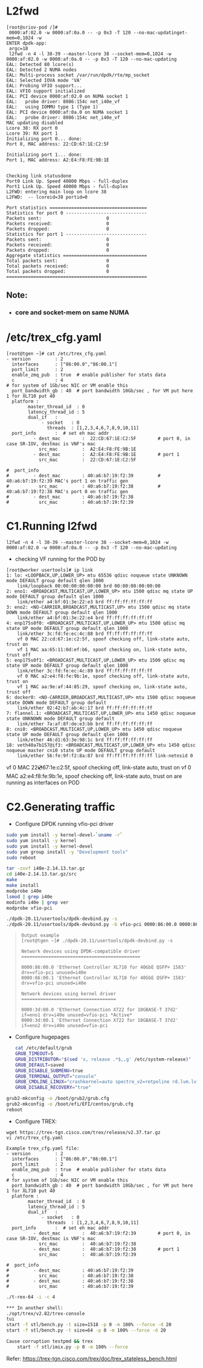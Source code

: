 # L2fwd

```
[root@sriov-pod /]#
 0000:af:02.0 -w 0000:af:0a.0 -- -p 0x3 -T 120 --no-mac-updatinget-mem=0,1024 -w
ENTER dpdk-app:
 argc=18
 l2fwd -n 4 -l 38-39 --master-lcore 38 --socket-mem=0,1024 -w 0000:af:02.0 -w 0000:af:0a.0 -- -p 0x3 -T 120 --no-mac-updating
EAL: Detected 80 lcore(s)
EAL: Detected 2 NUMA nodes
EAL: Multi-process socket /var/run/dpdk/rte/mp_socket
EAL: Selected IOVA mode 'VA'
EAL: Probing VFIO support...
EAL: VFIO support initialized
EAL: PCI device 0000:af:02.0 on NUMA socket 1
EAL:   probe driver: 8086:154c net_i40e_vf
EAL:   using IOMMU type 1 (Type 1)
EAL: PCI device 0000:af:0a.0 on NUMA socket 1
EAL:   probe driver: 8086:154c net_i40e_vf
MAC updating disabled
Lcore 38: RX port 0
Lcore 39: RX port 1
Initializing port 0... done:
Port 0, MAC address: 22:CD:67:1E:C2:5F

Initializing port 1... done:
Port 1, MAC address: A2:E4:F8:FE:9B:1E


Checking link statusdone
Port0 Link Up. Speed 40000 Mbps - full-duplex
Port1 Link Up. Speed 40000 Mbps - full-duplex
L2FWD: entering main loop on lcore 38
L2FWD:  -- lcoreid=38 portid=0

Port statistics ====================================
Statistics for port 0 ------------------------------
Packets sent:                        0
Packets received:                    0
Packets dropped:                     0
Statistics for port 1 ------------------------------
Packets sent:                        0
Packets received:                    0
Packets dropped:                     0
Aggregate statistics ===============================
Total packets sent:                  0
Total packets received:              0
Total packets dropped:               0
====================================================
```

## Note:

- ### core and socket-mem on same NUMA

# /etc/trex_cfg.yaml

```
[root@tgen ~]# cat /etc/trex_cfg.yaml
- version         : 2
  interfaces      : ["86:00.0","86:00.1"]
  port_limit      : 2
  enable_zmq_pub  : true  # enable publisher for stats data
  c               : 4
# for system of 1Gb/sec NIC or VM enable this
  port_bandwidth_gb : 40  # port bandwidth 10Gb/sec , for VM put here 1 for XL710 put 40
  platform :
        master_thread_id  : 0
        latency_thread_id : 5
        dual_if   :
             - socket   : 0
               threads  : [1,2,3,4,6,7,8,9,10,11]
  port_info       :  # set eh mac addr
          - dest_mac        :  22:CD:67:1E:C2:5F        # port 0, in case SR-IOV, destmac is VNF's mac
            src_mac         :  A2:E4:F8:FE:9B:1E
          - dest_mac        :  A2:E4:F8:FE:9B:1E        # port 1
            src_mac         :  22:CD:67:1E:C2:5F

#  port_info
#         - dest_mac        : 40:a6:b7:19:f2:39			# 40:a6:b7:19:f2:39 MAC's port 1 on traffic gen
#           src_mac         : 40:a6:b7:19:f2:38         # 40:a6:b7:19:f2:38 MAC's port 0 on traffic gen
#         - dest_mac        : 40:a6:b7:19:f2:38
#           src_mac         : 40:a6:b7:19:f2:39
```

# C1.Running l2fwd

```
l2fwd -n 4 -l 38-39 --master-lcore 38 --socket-mem=0,1024 -w 0000:af:02.0 -w 0000:af:0a.0 -- -p 0x3 -T 120 --no-mac-updating
```

- checking VF running for the POD by

```
[root@worker usertools]# ip link
1: lo: <LOOPBACK,UP,LOWER_UP> mtu 65536 qdisc noqueue state UNKNOWN mode DEFAULT group default qlen 1000
    link/loopback 00:00:00:00:00:00 brd 00:00:00:00:00:00
2: eno1: <BROADCAST,MULTICAST,UP,LOWER_UP> mtu 1500 qdisc mq state UP mode DEFAULT group default qlen 1000
    link/ether a4:bf:01:3e:22:e3 brd ff:ff:ff:ff:ff:ff
3: eno2: <NO-CARRIER,BROADCAST,MULTICAST,UP> mtu 1500 qdisc mq state DOWN mode DEFAULT group default qlen 1000
    link/ether a4:bf:01:3e:22:e4 brd ff:ff:ff:ff:ff:ff
4: enp175s0f0: <BROADCAST,MULTICAST,UP,LOWER_UP> mtu 1500 qdisc mq state UP mode DEFAULT group default qlen 1000
    link/ether 3c:fd:fe:ec:4c:88 brd ff:ff:ff:ff:ff:ff
    vf 0 MAC 22:cd:67:1e:c2:5f, spoof checking off, link-state auto, trust on
    vf 1 MAC aa:65:11:0d:ef:b6, spoof checking on, link-state auto, trust off
5: enp175s0f1: <BROADCAST,MULTICAST,UP,LOWER_UP> mtu 1500 qdisc mq state UP mode DEFAULT group default qlen 1000
    link/ether 3c:fd:fe:ec:4c:89 brd ff:ff:ff:ff:ff:ff
    vf 0 MAC a2:e4:f8:fe:9b:1e, spoof checking off, link-state auto, trust on
    vf 1 MAC aa:9e:af:44:85:29, spoof checking on, link-state auto, trust off
6: docker0: <NO-CARRIER,BROADCAST,MULTICAST,UP> mtu 1500 qdisc noqueue state DOWN mode DEFAULT group default
    link/ether 02:42:b7:ab:4c:17 brd ff:ff:ff:ff:ff:ff
7: flannel.1: <BROADCAST,MULTICAST,UP,LOWER_UP> mtu 1450 qdisc noqueue state UNKNOWN mode DEFAULT group default
    link/ether 7a:af:8f:de:e3:bb brd ff:ff:ff:ff:ff:ff
8: cni0: <BROADCAST,MULTICAST,UP,LOWER_UP> mtu 1450 qdisc noqueue state UP mode DEFAULT group default qlen 1000
    link/ether 46:d1:63:3e:98:1c brd ff:ff:ff:ff:ff:ff
18: veth40a7b157@if3: <BROADCAST,MULTICAST,UP,LOWER_UP> mtu 1450 qdisc noqueue master cni0 state UP mode DEFAULT group default
    link/ether 56:fe:9f:f2:8a:87 brd ff:ff:ff:ff:ff:ff link-netnsid 0
```

vf 0 MAC 22:cd:67:1e:c2:5f, spoof checking off, link-state auto, trust on
vf 0 MAC a2:e4:f8:fe:9b:1e, spoof checking off, link-state auto, trust on
are running as interfaces on POD



# C2.Generating traffic

- Configure DPDK running vfio-pci driver
``` bash
sudo yum install -y kernel-devel-`uname -r`
sudo yum install -y kernel
sudo yum install -y kernel-devel 
sudo yum group install -y "Development tools"
sudo reboot

tar -zxvf i40e-2.14.13.tar.gz
cd i40e-2.14.13.tar.gz/src
make
make install
modprobe i40e
lsmod | grep i40e
modinfo i40e | grep ver
modprobe vfio-pci

./dpdk-20.11/usertools/dpdk-devbind.py -s
./dpdk-20.11/usertools/dpdk-devbind.py -b vfio-pci 0000:86:00.0 0000:86:00.1
```

> ```
> Output example
> [root@tgen ~]# ./dpdk-20.11/usertools/dpdk-devbind.py -s
> 
> Network devices using DPDK-compatible driver
> ============================================
> 
> 0000:86:00.0 'Ethernet Controller XL710 for 40GbE QSFP+ 1583' drv=vfio-pci unused=i40e
> 0000:86:00.1 'Ethernet Controller XL710 for 40GbE QSFP+ 1583' drv=vfio-pci unused=i40e
> 
> Network devices using kernel driver
> ===================================
> 
> 0000:3d:00.0 'Ethernet Connection X722 for 10GBASE-T 37d2' if=eno1 drv=i40e unused=vfio-pci *Active*
> 0000:3d:00.1 'Ethernet Connection X722 for 10GBASE-T 37d2' if=eno2 drv=i40e unused=vfio-pci
> ```

- Configure hugepages

  ```bash
  cat /etc/default/grub
  GRUB_TIMEOUT=5
  GRUB_DISTRIBUTOR="$(sed 's, release .*$,,g' /etc/system-release)"
  GRUB_DEFAULT=saved
  GRUB_DISABLE_SUBMENU=true
  GRUB_TERMINAL_OUTPUT="console"
  GRUB_CMDLINE_LINUX="crashkernel=auto spectre_v2=retpoline rd.lvm.lv=centos/root rd.lvm.lv=centos/swap rhgb quiet intel_iommu=on default_hugepagesz=1G hugepagesz=1G hugepages=8 hugepagesz=2M hugepages=4096"
  GRUB_DISABLE_RECOVERY="true"
  ```

```bash
grub2-mkconfig -o /boot/grub2/grub.cfg
grub2-mkconfig -o /boot/efi/EFI/centos/grub.cfg
reboot
```

- Configure TREX:

```
wget https://trex-tgn.cisco.com/trex/release/v2.37.tar.gz
vi /etc/trex_cfg.yaml
```

```
Example trex_cfg.yaml file:
- version         : 2
  interfaces      : ["86:00.0","86:00.1"]
  port_limit      : 2
  enable_zmq_pub  : true  # enable publisher for stats data
  c               : 4
# for system of 1Gb/sec NIC or VM enable this
  port_bandwidth_gb : 40  # port bandwidth 10Gb/sec , for VM put here 1 for XL710 put 40
  platform :
        master_thread_id  : 0
        latency_thread_id : 5
        dual_if   :
             - socket   : 0
               threads  : [1,2,3,4,6,7,8,9,10,11]
  port_info       :  # set eh mac addr
          - dest_mac        :  40:a6:b7:19:f2:39        # port 0, in case SR-IOV, destmac is VNF's mac
            src_mac         :  40:a6:b7:19:f2:38
          - dest_mac        :  40:a6:b7:19:f2:38        # port 1
            src_mac         :  40:a6:b7:19:f2:39

#  port_info
#         - dest_mac        : 40:a6:b7:19:f2:39
#           src_mac         : 40:a6:b7:19:f2:38
#         - dest_mac        : 40:a6:b7:19:f2:38
#           src_mac         : 40:a6:b7:19:f2:39

```

```bash
./t-rex-64 -i -c 4

*** In another shell:
./opt/trex/v2.82/trex-console
tui
start -f stl/bench.py -t size=1518 -p 0 -m 100% --force -d 20
start -f stl/bench.py -t size=64 -p 0 -m 100% --force -d 20

Cause corruption testpmd && trex	
	start -f stl/imix.py -p 0 -m 100% --force
```

Refer: 
	https://trex-tgn.cisco.com/trex/doc/trex_stateless_bench.html




